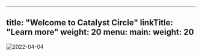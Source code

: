 
---
title: "Welcome to Catalyst Circle"
linkTitle: "Learn more"
weight: 20
menu:
  main:
    weight: 20
---

![2022-04-04](https://user-images.githubusercontent.com/25156451/161571356-784152e5-9f04-4786-99d3-44b92d567c20.png)
